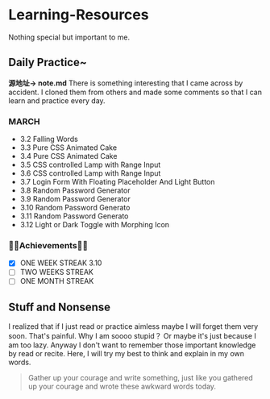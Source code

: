 # Learning-Resources
Nothing special but important to me.

## Daily Practice~
**源地址-> note.md**
There is something interesting that I came across by accident. I cloned them from others and made some comments so that I can learn and practice every day.
### MARCH
- 3.2 Falling Words
- 3.3 Pure CSS Animated Cake
- 3.4 Pure CSS Animated Cake
- 3.5 CSS controlled Lamp with Range Input
- 3.6 CSS controlled Lamp with Range Input
- 3.7 Login Form With Floating Placeholder And Light Button
- 3.8 Random Password Generator
- 3.9 Random Password Generator
- 3.10 Random Password Generato
- 3.11 Random Password Generato
- 3.12 Light or Dark Toggle with Morphing Icon

### 🎉🎉Achievements🎉🎉
- [x] ONE WEEK STREAK 3.10
- [ ] TWO WEEKS STREAK
- [ ] ONE MONTH STREAK

## Stuff and Nonsense
I realized that if I just read or practice aimless maybe I will forget them very soon. That's painful. Why I am soooo stupid？ Or maybe it's just because I am too lazy. Anyway I don't want to remember those important knowledge by read or recite. Here, I will try my best to think and explain in my own words. 

> Gather up your courage and write something, just like you gathered up your courage and wrote these awkward words today.